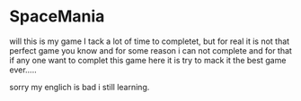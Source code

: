 # SpaceMania
will this is my game I tack a lot of time to completet, but for real it is not that perfect game you know
and for some reason i can not complete and for that if any one want to complet this game here it is
try to mack it the best game ever.....

sorry my englich is bad i still learning.
